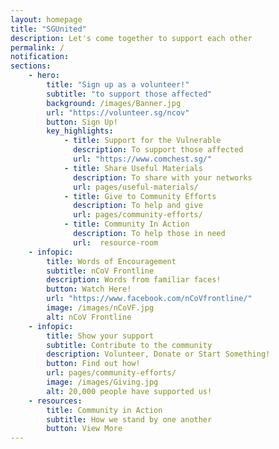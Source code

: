 ```yaml
---
layout: homepage
title: "SGUnited"
description: Let's come together to support each other
permalink: /
notification: 
sections:
    - hero:
        title: "Sign up as a volunteer!"
        subtitle: "to support those affected"
        background: /images/Banner.jpg
        url: "https://volunteer.sg/ncov"
        button: Sign Up!
        key_highlights:
            - title: Support for the Vulnerable
              description: To support those affected
              url: "https://www.comchest.sg/" 
            - title: Share Useful Materials
              description: To share with your networks
              url: pages/useful-materials/                                
            - title: Give to Community Efforts
              description: To help and give
              url: pages/community-efforts/
            - title: Community In Action
              description: To help those in need
              url:  resource-room
    - infopic:
        title: Words of Encouragement
        subtitle: nCoV Frontline
        description: Words from familiar faces!
        button: Watch Here!
        url: "https://www.facebook.com/nCoVfrontline/"
        image: /images/nCoVF.jpg
        alt: nCoV Frontline
    - infopic:
        title: Show your support
        subtitle: Contribute to the community
        description: Volunteer, Donate or Start Something!
        button: Find out how!
        url: pages/community-efforts/
        image: /images/Giving.jpg
        alt: 20,000 people have supported us!
    - resources:
        title: Community in Action
        subtitle: How we stand by one another
        button: View More
---
```

